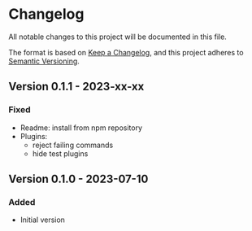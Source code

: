 # Changelog

All notable changes to this project will be documented in this file.

The format is based on [Keep a Changelog](https://keepachangelog.com/en/1.0.0/),
and this project adheres to [Semantic Versioning](https://semver.org/spec/v2.0.0.html).

## Version 0.1.1 - 2023-xx-xx

### Fixed

* Readme: install from npm repository
* Plugins:
  - reject failing commands
  - hide test plugins

## Version 0.1.0 - 2023-07-10

### Added

- Initial version
